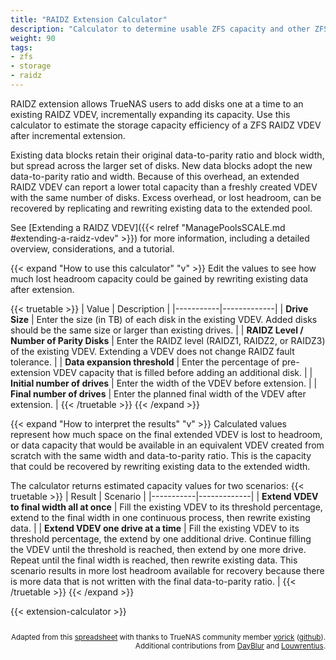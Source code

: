 ```yaml
---
title: "RAIDZ Extension Calculator"
description: "Calculator to determine usable ZFS capacity and other ZFS pool metrics, and to compare storage pool layouts."
weight: 90
tags:
- zfs
- storage
- raidz
---
```


RAIDZ extension allows TrueNAS users to add disks one at a time to an existing RAIDZ VDEV, incrementally expanding its capacity.
Use this calculator to estimate the storage capacity efficiency of a ZFS RAIDZ VDEV after incremental extension.

Existing data blocks retain their original data-to-parity ratio and block width, but spread across the larger set of disks.
New data blocks adopt the new data-to-parity ratio and width.
Because of this overhead, an extended RAIDZ VDEV can report a lower total capacity than a freshly created VDEV with the same number of disks.
Excess overhead, or lost headroom, can be recovered by replicating and rewriting existing data to the extended pool.

See [Extending a RAIDZ VDEV]({{< relref "ManagePoolsSCALE.md #extending-a-raidz-vdev" >}}) for more information, including a detailed overview, considerations, and a tutorial.

{{< expand "How to use this calculator" "v" >}}
Edit the values to see how much lost headroom capacity could be gained by rewriting existing data after extension.

{{< truetable >}}
| Value | Description |
|-----------|-------------|
| **Drive Size** | Enter the size (in TB) of each disk in the existing VDEV. Added disks should be the same size or larger than existing drives. |
| **RAIDZ Level / Number of Parity Disks** | Enter the RAIDZ level (RAIDZ1, RAIDZ2, or RAIDZ3) of the existing VDEV. Extending a VDEV does not change RAIDZ fault tolerance. |
| **Data expansion threshold** | Enter the percentage of pre-extension VDEV capacity that is filled before adding an additional disk. |
| **Initial number of drives** | Enter the width of the VDEV before extension. |
| **Final number of drives** | Enter the planned final width of the VDEV after extension. |
{{< /truetable >}}
{{< /expand >}}

{{< expand "How to interpret the results" "v" >}}
Calculated values represent how much space on the final extended VDEV is lost to headroom, or data capacity that would be available in an equivalent VDEV created from scratch with the same width and data-to-parity ratio.
This is the capacity that could be recovered by rewriting existing data to the extended width.

The calculator returns estimated capacity values for two scenarios:
{{< truetable >}}
| Result | Scenario |
|-----------|-------------|
| **Extend VDEV to final width all at once** | Fill the existing VDEV to its threshold percentage, extend to the final width in one continuous process, then rewrite existing data. |
| **Extend VDEV one drive at a time** | Fill the existing VDEV to its threshold percentage, the extend by one additional drive. Continue filling the VDEV until the threshold is reached, then extend by one more drive. Repeat until the final width is reached, then rewrite existing data. This scenario results in more lost headroom available for recovery because there is more data that is not written with the final data-to-parity ratio. |
{{< /truetable >}}
{{< /expand >}}

{{< extension-calculator >}}

<div style="text-align: right; font-size: smaller; padding-top: 1em;">
    Adapted from this <a href="https://docs.google.com/spreadsheets/d/1qiDPfLN-K88FMHMxcgtkxswY5Wtu7h9tBAOgJfnO7VE/edit?usp=sharing">spreadsheet</a> with thanks to TrueNAS community member <a href="https://forums.truenas.com/u/yorick/summary">yorick</a> (<a href="https://github.com/yorickdowne">github</a>). <br> Additional contributions from <a href="https://www.truenas.com/community/threads/raidz-expansion-its-happening-someday.58575/page-11#post-649581">DayBlur</a> and <a href="https://github.com/louwrentius">Louwrentius</a>.
</div>
